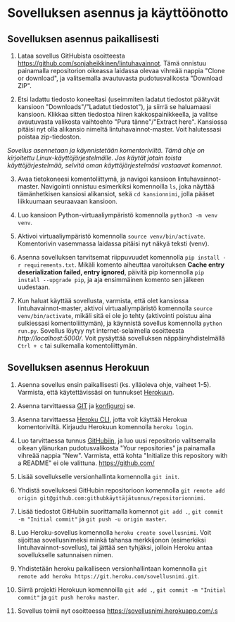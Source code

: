 # Sovelluksen asennus ja käyttöönotto

## Sovelluksen asennus paikallisesti

1. Lataa sovellus GitHubista osoitteesta https://github.com/sonjaheikkinen/lintuhavainnot. Tämä onnistuu painamalla repositorion oikeassa laidassa olevaa vihreää nappia "Clone or download", ja valitsemalla avautuvasta pudotusvalikosta "Download ZIP".

2. Etsi ladattu tiedosto koneeltasi (useimmiten ladatut tiedostot päätyvät kansioon "Downloads"/"Ladatut tiedostot"), ja siirrä se haluamaasi kansioon. Klikkaa sitten tiedostoa hiiren kakkospainikkeella, ja valitse avautuvasta valikosta vaihtoehto "Pura tänne"/"Extract here". Kansiossa pitäisi nyt olla alikansio nimeltä lintuhavainnot-master. Voit halutessasi poistaa zip-tiedoston. 

*Sovellus asennetaan ja käynnistetään komentoriviltä. Tämä ohje on kirjoitettu Linux-käyttöjärjestelmälle. Jos käytät jotain toista käyttöjärjestelmää, selvitä oman käyttöjärjestelmäsi vastaavat komennot.*

3. Avaa tietokoneesi komentoliittymä, ja navigoi kansioon lintuhavainnot-master. Navigointi onnistuu esimerkiksi komennoilla `ls`, joka näyttää tämänhetkisen kansiosi alikansiot, sekä `cd kansionnimi`, jolla pääset liikkuumaan seuraavaan kansioon. 

4. Luo kansioon Python-virtuaaliympäristö komennolla `python3 -m venv venv`.

5. Aktivoi virtuaaliympäristö komennolla `source venv/bin/activate`. Komentorivin vasemmassa laidassa pitäisi nyt näkyä teksti (venv). 

5. Asenna sovelluksen tarvitsemat riippuvuudet komennolla `pip install -r requirements.txt`. Mikäli komento aiheuttaa varoituksen **Cache entry deserialization failed, entry ignored**, päivitä pip komennolla `pip install --upgrade pip`, ja aja ensimmäinen komento sen jälkeen uudestaan.

6. Kun haluat käyttää sovellusta, varmista, että olet kansiossa lintuhavainnot-master, aktivoi virtuaaliympäristö komennolla `source venv/bin/activate`, mikäli sitä ei ole jo tehty (aktivointi poistuu aina sulkiessasi komentoliittymän), ja käynnistä sovellus komennolla `python run.py`. Sovellus löytyy nyt internet-selaimella osoitteesta *http://localhost:5000/*. Voit pysäyttää sovelluksen näppäinyhdistelmällä `Ctrl + c` tai sulkemalla komentoliittymän. 


## Sovelluksen asennus Herokuun

1. Asenna sovellus ensin paikallisesti (ks. ylläoleva ohje, vaiheet 1-5). Varmista, että käytettävissäsi on tunnukset [Herokuun](https://www.heroku.com/). 

2. Asenna tarvittaessa [GIT](https://git-scm.com/book/en/v2/Getting-Started-Installing-Git) ja [konfiguroi](https://git-scm.com/book/en/v2/Getting-Started-First-Time-Git-Setup) se. 

2. Asenna tarvittaessa [Heroku CLI](https://devcenter.heroku.com/articles/heroku-cli), jotta voit käyttää Herokua komentoriviltä. Kirjaudu Herokuun komennolla `heroku login`. 

3. Luo tarvittaessa tunnus [GitHubiin](https://github.com/), ja luo uusi repositorio valitsemalla oikean ylänurkan pudotusvalikosta "Your repositories" ja painamalla vihreää nappia "New". Varmista, että kohta "Initialize this repository with a README" ei ole valittuna. https://github.com/

4. Lisää sovellukselle versionhallinta komennolla `git init`. 

5. Yhdistä sovelluksesi GitHubin repositorioon komennolla `git remote add origin git@github.com:githubkäyttäjätunnus/repositorionnimi`.

6. Lisää tiedostot GitHubiin suorittamalla komennot `git add .`, `git commit -m "Initial commit"` ja `git push -u origin master`. 

7. Luo Heroku-sovellus komennolla `heroku create sovellusnimi`. Voit sijoittaa sovellusnimeksi minkä tahansa merkkijonon (esimerkiksi lintuhavainnot-sovellus), tai jättää sen tyhjäksi, jolloin Heroku antaa sovellukselle satunnaisen nimen. 

8. Yhdistetään heroku paikalliseen versionhallintaan komennolla `git remote add heroku https://git.heroku.com/sovellusnimi.git`.

8. Siirrä projekti Herokuun komennoilla `git add .`, `git commit -m "Initial commit"` ja `git push heroku master`.

9. Sovellus toimii nyt osoitteessa https://sovellusnimi.herokuapp.com/.s
